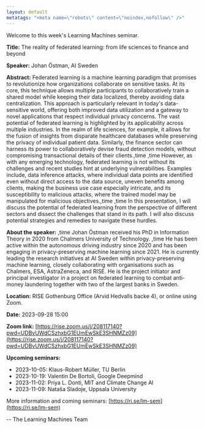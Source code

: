 ```yaml
---
layout: default
metatags: "<meta name=\"robots\" content=\"noindex,nofollow\" />"
---
```

Welcome to this week's Learning Machines seminar.

**Title:** The reality of federated learning: from life sciences to finance and beyond

**Speaker:** Johan Östman, AI Sweden

**Abstract:** Federated learning is a machine learning paradigm that promises to revolutionize how organizations collaborate on sensitive tasks. At its core, this technique allows multiple participants to collaboratively train a shared model while keeping their data localized, thereby avoiding data centralization. This approach is particularly relevant in today's data-sensitive world, offering both improved data utilization and a gateway to novel applications that respect individual privacy concerns. The vast potential of federated learning is highlighted by its applicability across multiple industries. In the realm of life sciences, for example, it allows for the fusion of insights from disparate healthcare databases while preserving the privacy of individual patient data. Similarly, the finance sector can harness its power to collaboratively devise fraud detection models, without compromising transactional details of their clients.,time
,time
However, as with any emerging technology, federated learning is not without its challenges and recent studies hint at underlying vulnerabilities. Examples include, data inference attacks, where individual data points are identified even without direct access to the data source, uneven benefits among clients, making the business use case especially intricate, and its susceptibility to malicious attacks, where the trained model may be manipulated for malicious objectives.,time
,time
In this presentation, I will discuss the potential of federated learning from the perspective of different sectors and dissect the challenges that stand in its path. I will also discuss potential strategies and remedies to navigate these hurdles.

**About the speaker:** ,time
Johan Östman received his PhD in Information Theory in 2020 from Chalmers University of Technology. ,time
He has been active within the autonomous driving industry since 2020 and has been engaging in privacy-preserving machine learning since 2021. He is currently leading the research initiatives at AI Sweden within privacy-preserving machine learning, closely collaborating with organisations such as Chalmers, ESA, AstraZeneca, and RISE. He is the project initiator and principal investigator in a project on federated learning to combat anti-money laundering together with two of the largest banks in Sweden.

**Location:** RISE Gothenburg Office (Arvid Hedvalls backe 4), or online using Zoom.

**Date:** 2023-09-28 15:00

**Zoom link:** [https://rise.zoom.us/j/208117140?pwd=UDBvUWdCSzhxbG1EUmEwSkE3SHNMZz09](https://rise.zoom.us/j/208117140?pwd=UDBvUWdCSzhxbG1EUmEwSkE3SHNMZz09)

**Upcoming seminars:**

* 2023-10-05: Klaus-Robert Müller, TU Berlin
* 2023-10-19: Valentin De Bortoli, Google Deepmind
* 2023-11-02: Priya L. Donti, MIT and Climate Change AI
* 2023-11-09: Nataša Sladoje, Uppsala University

More information and coming seminars: [https://ri.se/lm-sem](https://ri.se/lm-sem)

-- The Learning Machines Team

